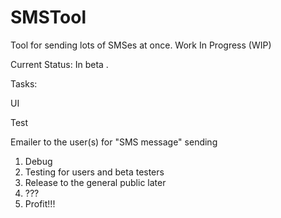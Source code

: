 # SMSTool
Tool for sending lots of SMSes at once. Work In Progress (WIP)

Current Status: In beta .

Tasks: <p/>
UI <p/>
Test <p/>
Emailer to the user(s) for "SMS message" sending

1. Debug
2. Testing for users and beta testers
3. Release to the general public later
4. ???
5. Profit!!!


